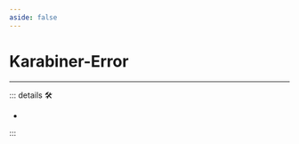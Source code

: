 ```yaml
---
aside: false
---
```

# Karabiner-Error

---

<!-- =================================================== -->
<!-- =================================================== -->
<!-- =================================================== -->
<!-- =================================================== -->
<!-- =================================================== -->
::: details 🛠

-

:::
